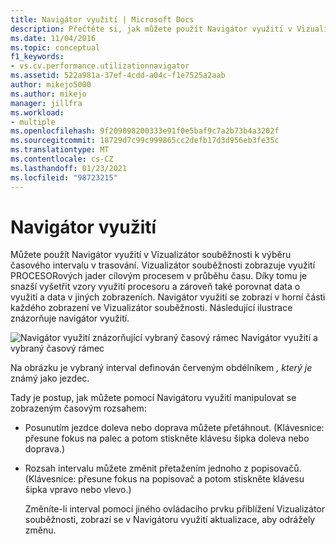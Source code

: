 ```yaml
---
title: Navigátor využití | Microsoft Docs
description: Přečtěte si, jak můžete použít Navigátor využití v Vizualizátor souběžnosti k výběru časového intervalu v trasování.
ms.date: 11/04/2016
ms.topic: conceptual
f1_keywords:
- vs.cv.performance.utilizationnavigator
ms.assetid: 522a981a-37ef-4cdd-a04c-f1e7525a2aab
author: mikejo5000
ms.author: mikejo
manager: jillfra
ms.workload:
- multiple
ms.openlocfilehash: 9f209098200333e91f0e5baf9c7a2b73b4a3202f
ms.sourcegitcommit: 18729d7c99c999865cc2defb17d3d956eb3fe35c
ms.translationtype: MT
ms.contentlocale: cs-CZ
ms.lasthandoff: 01/23/2021
ms.locfileid: "98723215"
---
```

# <a name="utilization-navigator"></a>Navigátor využití
Můžete použít Navigátor využití v Vizualizátor souběžnosti k výběru časového intervalu v trasování. Vizualizátor souběžnosti zobrazuje využití PROCESORových jader cílovým procesem v průběhu času. Díky tomu je snazší vyšetřit vzory využití procesoru a zároveň také porovnat data o využití a data v jiných zobrazeních. Navigátor využití se zobrazí v horní části každého zobrazení ve Vizualizátor souběžnosti. Následující ilustrace znázorňuje navigátor využití.

 ![Navigátor využití znázorňující vybraný časový rámec](../profiling/media/cvutilizationnavigator.png "CVUtilizationNavigator") Navigátor využití a vybraný časový rámec

 Na obrázku je vybraný interval definován červeným obdélníkem *, který je* známý jako jezdec.

 Tady je postup, jak můžete pomocí Navigátoru využití manipulovat se zobrazeným časovým rozsahem:

- Posunutím jezdce doleva nebo doprava můžete přetáhnout. (Klávesnice: přesune fokus na palec a potom stiskněte klávesu šipka doleva nebo doprava.)

- Rozsah intervalu můžete změnit přetažením jednoho z popisovačů. (Klávesnice: přesune fokus na popisovač a potom stiskněte klávesu šipka vpravo nebo vlevo.)

  Změníte-li interval pomocí jiného ovládacího prvku přiblížení Vizualizátor souběžnosti, zobrazí se v Navigátoru využití aktualizace, aby odrážely změnu.